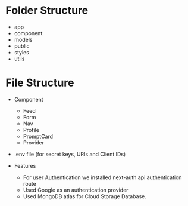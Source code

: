 # Folder Structure
- app 
- component
- models
- public 
- styles
- utils

# File Structure
- Component
    - Feed
    - Form
    - Nav
    - Profile
    - PromptCard
    - Provider
- .env file (for secret keys, URIs and Client IDs)

- Features 
    - For user Authentication we installed next-auth api authentication route 
    - Used Google as an authentication provider
    - Used MongoDB atlas for Cloud Storage Database.